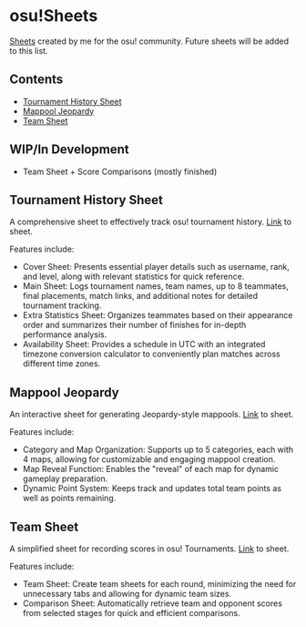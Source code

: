 # osu!Sheets
[Sheets](https://drive.google.com/drive/folders/1JDuZyH6X6g8gVYotZ0GnONlb2usqaeOy?usp=sharing) created by me for the osu! community. Future sheets will be added to this list.

## Contents
* [Tournament History Sheet](#tournament-history-sheet)
* [Mappool Jeopardy](#mappool-jeopardy)
* [Team Sheet](#team-sheet)

## WIP/In Development
* Team Sheet + Score Comparisons (mostly finished)

## Tournament History Sheet
A comprehensive sheet to effectively track osu! tournament history.
[Link](https://docs.google.com/spreadsheets/d/1hlngeWJaxbcC499_V0Yo2mcit6aaMAGq7Vcnq0dc4Lk/edit?usp=sharing) to sheet.

Features include:
- Cover Sheet: Presents essential player details such as username, rank, and level, along with relevant statistics for quick reference.
- Main Sheet: Logs tournament names, team names, up to 8 teammates, final placements, match links, and additional notes for detailed tournament tracking.
- Extra Statistics Sheet: Organizes teammates based on their appearance order and summarizes their number of finishes for in-depth performance analysis.
- Availability Sheet: Provides a schedule in UTC with an integrated timezone conversion calculator to conveniently plan matches across different time zones.

## Mappool Jeopardy
An interactive sheet for generating Jeopardy-style mappools. 
[Link](https://docs.google.com/spreadsheets/d/1hGT_5y0W6SdcH4t9iBavzwZrwJbxLfXwEhxvzkKSg6o/edit?usp=sharing) to sheet.

Features include:
- Category and Map Organization: Supports up to 5 categories, each with 4 maps, allowing for customizable and engaging mappool creation.
- Map Reveal Function: Enables the "reveal" of each map for dynamic gameplay preparation.
- Dynamic Point System: Keeps track and updates total team points as well as points remaining.

## Team Sheet
A simplified sheet for recording scores in osu! Tournaments.
[Link](https://docs.google.com/spreadsheets/d/1vzSjWqhTdbK6lYKRpp9YcYNJK7x77R0MDeNG5AykGt8/edit?usp=sharing) to sheet.

Features include:
- Team Sheet: Create team sheets for each round, minimizing the need for unnecessary tabs and allowing for dynamic team sizes.
- Comparison Sheet: Automatically retrieve team and opponent scores from selected stages for quick and efficient comparisons.
